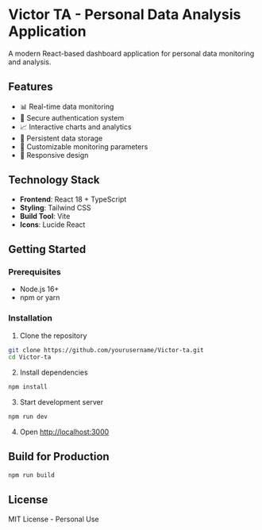 # Victor TA - Personal Data Analysis Application

A modern React-based dashboard application for personal data monitoring and analysis.

## Features

- 📊 Real-time data monitoring
- 🔐 Secure authentication system
- 📈 Interactive charts and analytics
- 💾 Persistent data storage
- 🎯 Customizable monitoring parameters
- 📱 Responsive design

## Technology Stack

- **Frontend**: React 18 + TypeScript
- **Styling**: Tailwind CSS
- **Build Tool**: Vite
- **Icons**: Lucide React

## Getting Started

### Prerequisites
- Node.js 16+
- npm or yarn

### Installation

1. Clone the repository
```bash
git clone https://github.com/yourusername/Victor-ta.git
cd Victor-ta
```

2. Install dependencies
```bash
npm install
```

3. Start development server
```bash
npm run dev
```

4. Open [http://localhost:3000](http://localhost:3000)

## Build for Production

```bash
npm run build
```

## License

MIT License - Personal Use 